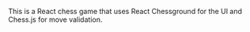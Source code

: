 This is a React chess game that uses React Chessground for the UI and Chess.js for move validation.
